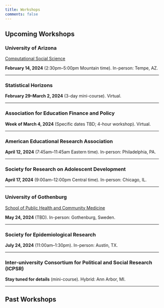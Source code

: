 ```yaml
---
title: Workshops
comments: false
---
```




## Upcoming Workshops


### University of Arizona

[Computational Social Science](https://css.arizona.edu/)

**February 14, 2024** (2:30pm&#8211;5:00pm Mountain time). In-person: Tempe, AZ.

---


### Statistical Horizons

**February 29&#8211;March 2, 2024** (3-day mini-course). Virtual.

---


### Association for Education Finance and Policy

**Week of March 4, 2024** (Specific dates TBD; 4-hour workshop). Virtual.

---


### American Educational Research Association

**April 12, 2024** (7:45am&#8211;11:45am Eastern time). In-person: Philadelphia, PA.

---


### Society for Research on Adolescent Development

**April 17, 2024** (9:00am&#8211;12:00pm Central time). In-person: Chicago, IL.

---


### University of Gothenburg

[School of Public Health and Community Medicine](https://www.gu.se/en/medicine/about-us/school-of-public-health-and-community-medicine)

**May 24, 2024** (TBD). In-person: Gothenburg, Sweden.

---


### Society for Epidemiological Research

**July 24, 2024** (11:00am&#8211;1:30pm). In-person: Austin, TX.


---


### Inter-university Consortium for Political and Social Research (ICPSR)

**Stay tuned for details** (mini-course). Hybrid: Ann Arbor, MI.



---

## Past Workshops



